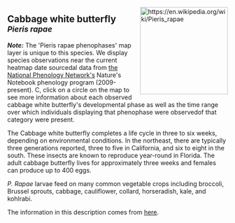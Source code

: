 
<img 
title="https://en.wikipedia.org/wiki/Pieris_rapae"
src="https://upload.wikimedia.org/wikipedia/commons/e/e7/Pieris_rapae_male.jpg" 
height="200"
class="center"
align="right">

## Cabbage white butterfly <br><sup>*Pieris rapae*</sup>


***Note:*** The 'Pieris rapae phenophases' map layer is unique to this species. We display species observations near the current heatmap date sourcedal data from [the National Phenology Network's](https://www.usanpn.org/data/observational) Nature's Notebook phenology program (2009-present). C, click on a circle on the map to see more information about each observed cabbage white butterfly's developmental phase as well as the time range over which individuals displaying that phenophase were observedof that category were present.

The Cabbage white butterfly completes a life cycle in three to six weeks, depending on environmental conditions. In the northeast, there are typically three generations reported, three to five in California, and six to eight in the south. These insects are known to reproduce year-round in Florida. The adult cabbage butterfly lives for approximately three weeks and females can produce up to 400 eggs. 

*P. Rapae* larvae feed on many common vegetable crops including broccoli, Brussel sprouts, cabbage, cauliflower, collard, horseradish, kale, and kohlrabi. 


 The information in this description comes from [here](http://entnemdept.ufl.edu/Creatures/VEG/LEAF/imported_cabbageworm.htm).

<!--stackedit_data:
eyJoaXN0b3J5IjpbMTYyMzg2NzUxNywxMDU2ODI0NjE5XX0=
-->